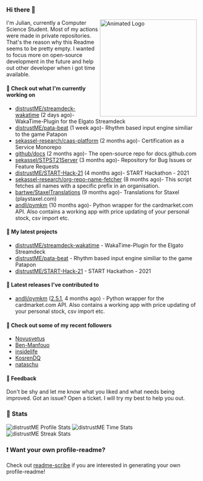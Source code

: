 ### Hi there 👋

<img align="right" src="https://github.com/distrustME/distrustME/blob/master/assets/animated-logo.gif" alt="Animated Logo" width="256" height="256" />
I'm Julian, currently a Computer Science Student. Most of my actions were made in private repositories. That's the reason why this Readme seems to be pretty empty.
I wanted to focus more on open-source development in the future and help out other developer when i got time available.

#### 👷 Check out what I'm currently working on

- [distrustME/streamdeck-wakatime](https://github.com/distrustME/streamdeck-wakatime) (2 days ago)- WakaTime-Plugin for the Elgato Streamdeck 
- [distrustME/pata-beat](https://github.com/distrustME/pata-beat) (1 week ago)- Rhythm based input engine similiar to the game Patapon
- [sekassel-research/caas-platform](https://github.com/sekassel-research/caas-platform) (2 months ago)- Certification as a Service Monorepo
- [github/docs](https://github.com/github/docs) (2 months ago)- The open-source repo for docs.github.com
- [sekassel/STPST21Server](https://github.com/sekassel/STPST21Server) (3 months ago)- Repository for Bug Issues or Feature Requests
- [distrustME/START-Hack-21](https://github.com/distrustME/START-Hack-21) (4 months ago)- START Hackathon - 2021
- [sekassel-research/org-repo-name-fetcher](https://github.com/sekassel-research/org-repo-name-fetcher) (8 months ago)- This script fetches all names with a specific prefix in an organisation.
- [bartwe/StaxelTranslations](https://github.com/bartwe/StaxelTranslations) (9 months ago)- Translations for Staxel (playstaxel.com)
- [andli/pymkm](https://github.com/andli/pymkm) (10 months ago)- Python wrapper for the cardmarket.com API. Also contains a working app with price updating of your personal stock, csv import etc.

#### 🌱 My latest projects

- [distrustME/streamdeck-wakatime](https://github.com/distrustME/streamdeck-wakatime) - WakaTime-Plugin for the Elgato Streamdeck 
- [distrustME/pata-beat](https://github.com/distrustME/pata-beat) - Rhythm based input engine similiar to the game Patapon
- [distrustME/START-Hack-21](https://github.com/distrustME/START-Hack-21) - START Hackathon - 2021

#### 🔭 Latest releases I've contributed to

- [andli/pymkm](https://github.com/andli/pymkm) ([2.5.1](https://github.com/andli/pymkm/releases/tag/2.5.1), 4 months ago) - Python wrapper for the cardmarket.com API. Also contains a working app with price updating of your personal stock, csv import etc.

#### 👯 Check out some of my recent followers

- [Novusvetus](https://github.com/Novusvetus)
- [Ben-Manfouo](https://github.com/Ben-Manfouo)
- [insidelife](https://github.com/insidelife)
- [KosrenDQ](https://github.com/KosrenDQ)
- [nataschu](https://github.com/nataschu)

#### 💬 Feedback
Don't be shy and let me know what you liked and what needs being improved. 
Got an issue? Open a ticket. I will try my best to help you out.

### 🔅 Stats
![distrustME Profile Stats](https://github-readme-stats.vercel.app/api?username=distrustME&show_icons=true&theme=dark&count_private=true&icon_color=0075ff&include_all_commits=true&custom_title=distrustME%27s+GitHub+Stats)
![distrustME Time Stats](https://github-readme-stats.vercel.app/api/wakatime?username=distrustME&theme=dark&layout=compact&langs_count=10)
![distrustME Streak Stats](http://github-readme-streak-stats.herokuapp.com?user=distrustME&theme=dark)

### ❗ Want your own profile-readme?
Check out [readme-scribe](https://github.com/muesli/readme-scribe) if you are interested in generating your own profile-readme!

